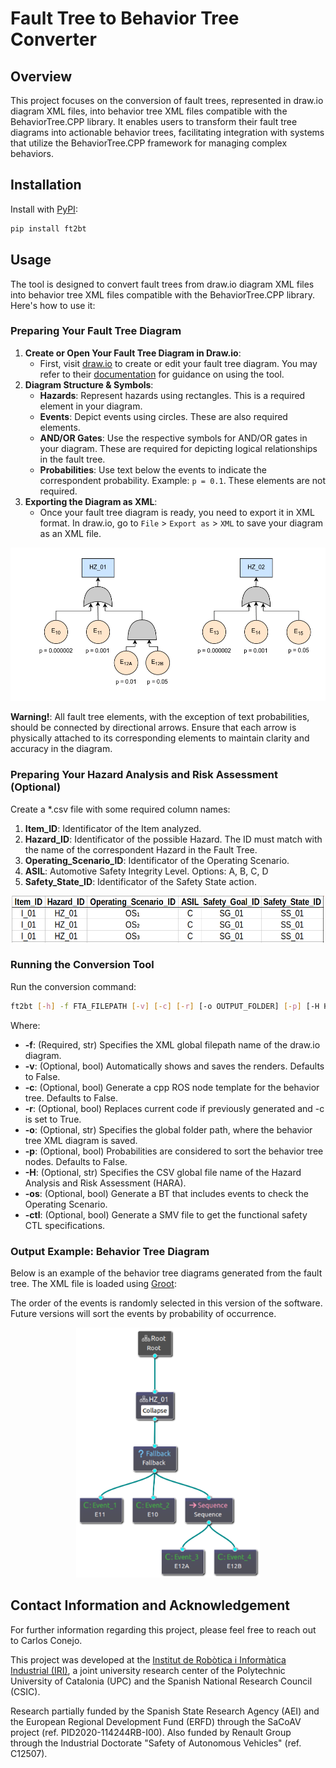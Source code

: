 # Fault Tree to Behavior Tree Converter

## Overview

This project focuses on the conversion of fault trees, represented in draw.io diagram XML files, into behavior tree XML files compatible with the BehaviorTree.CPP library. It enables users to transform their fault tree diagrams into actionable behavior trees, facilitating integration with systems that utilize the BehaviorTree.CPP framework for managing complex behaviors.

## Installation

Install with [PyPI](https://pypi.org/project/ft2bt/):

```bash
pip install ft2bt
```

## Usage

The tool is designed to convert fault trees from draw.io diagram XML files into behavior tree XML files compatible with the BehaviorTree.CPP library. Here's how to use it:

### Preparing Your Fault Tree Diagram

1. **Create or Open Your Fault Tree Diagram in Draw.io**:
    * First, visit [draw.io](https://draw.io/) to create or edit your fault tree diagram. You may refer to their [documentation](https://www.drawio.com/doc/) for guidance on using the tool.
2. **Diagram Structure & Symbols**:
    * **Hazards**: Represent hazards using rectangles. This is a required element in your diagram.
    * **Events**: Depict events using circles. These are also required elements.
    * **AND/OR Gates**: Use the respective symbols for AND/OR gates in your diagram. These are required for depicting logical relationships in the fault tree.
    * **Probabilities**: Use text below the events to indicate the correspondent probability. Example: `p = 0.1`. These elements are not required.
3. **Exporting the Diagram as XML**:
    * Once your fault tree diagram is ready, you need to export it in XML format. In draw.io, go to `File` > `Export as` > `XML` to save your diagram as an XML file.

<p align="center">
  <img src="https://raw.githubusercontent.com/cconejob/ft2bt_converter/master/ft2bt/test/fault_trees/fta_example.png" alt="Fault Tree Example">
</p>

**Warning!**: All fault tree elements, with the exception of text probabilities, should be connected by directional arrows. Ensure that each arrow is physically attached to its corresponding elements to maintain clarity and accuracy in the diagram.

### Preparing Your Hazard Analysis and Risk Assessment (Optional)

Create a *.csv file with some required column names:

1. **Item_ID**: Identificator of the Item analyzed.
2. **Hazard_ID**:  Identificator of the possible Hazard. The ID must match with the name of the correspondent Hazard in the Fault Tree.
3. **Operating_Scenario_ID**: Identificator of the Operating Scenario.
4. **ASIL**: Automotive Safety Integrity Level. Options: A, B, C, D
5. **Safety_State_ID**: Identificator of the Safety State action.

<p align="center">
  <img src="https://raw.githubusercontent.com/cconejob/ft2bt_converter/master/ft2bt/test/hara/hara_example.png" alt="HARA Example" width="500" height="75">
</p>

### Running the Conversion Tool

Run the conversion command:

```bash
ft2bt [-h] -f FTA_FILEPATH [-v] [-c] [-r] [-o OUTPUT_FOLDER] [-p] [-H HARA_FILEPATH] [-os] [-ctl]
```

Where:

* **-f**: (Required, str) Specifies the XML global filepath name of the draw.io diagram.
* **-v**: (Optional, bool) Automatically shows and saves the renders. Defaults to False.
* **-c**: (Optional, bool) Generate a cpp ROS node template for the behavior tree. Defaults to False.
* **-r**: (Optional, bool) Replaces current code if previously generated and -c is set to True.
* **-o**: (Optional, str) Specifies the global folder path, where the behavior tree XML diagram is saved.
* **-p**: (Optional, bool) Probabilities are considered to sort the behavior tree nodes. Defaults to False.
* **-H**: (Optional, str) Specifies the CSV global file name of the Hazard Analysis and Risk Assessment (HARA).
* **-os**: (Optional, bool) Generate a BT that includes events to check the Operating Scenario.
* **-ctl**: (Optional, bool) Generate a SMV file to get the functional safety CTL specifications.

### Output Example: Behavior Tree Diagram

Below is an example of the behavior tree diagrams generated from the fault tree. The XML file is loaded using [Groot](https://github.com/BehaviorTree/Groot):

The order of the events is randomly selected in this version of the software. Future versions will sort the events by probability of occurrence.

<p align="center">
  <img src="https://raw.githubusercontent.com/cconejob/ft2bt_converter/master/ft2bt/test/behavior_trees/render/BT_hz_01.svg" alt="Behavior Tree Conversion Example" height="400"> <!-- or you can set the height instead -->
</p>

## Contact Information and Acknowledgement

For further information regarding this project, please feel free to reach out to Carlos Conejo.

This project was developed at the [Institut de Robòtica i Informàtica Industrial (IRI)](https://www.iri.upc.edu/), a joint university research center of the Polytechnic University of Catalonia (UPC) and the Spanish National Research Council (CSIC).

Research partially funded by the Spanish State Research Agency (AEI) and the European Regional Development Fund (ERFD) through the SaCoAV project (ref. PID2020-114244RB-I00). Also funded by Renault Group through the Industrial Doctorate "Safety of Autonomous Vehicles" (ref. C12507).

